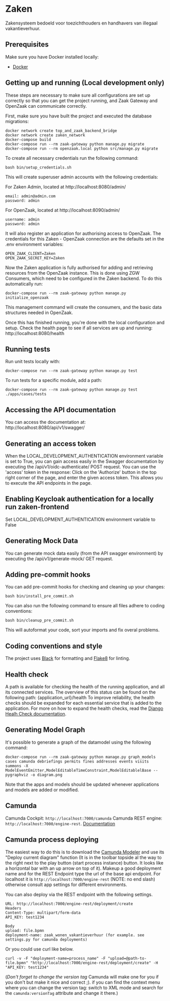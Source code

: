 # Zaken
Zakensysteem bedoeld voor toezichthouders en handhavers van illegaal vakantieverhuur.

## Prerequisites
Make sure you have Docker installed locally:
- [Docker](https://docs.docker.com/docker-for-mac/install/)

## Getting up and running (Local development only)
These steps are necessary to make sure all configurations are set up correctly so that you can get the project running, and Zaak Gateway and OpenZaak can communicate correctly.

First, make sure you have built the project and executed the database migrations:

```
docker network create top_and_zaak_backend_bridge
docker network create zaken_network
docker-compose build
docker-compose run --rm zaak-gateway python manage.py migrate
docker-compose run --rm openzaak.local python src/manage.py migrate
```

To create all necessary credentials run the following command:

```
bash bin/setup_credentials.sh
```

This will create superuser admin accounts with the following credentials:

For Zaken Admin, located at http://localhost:8080/admin/
```
email: admin@admin.com
password: admin
```

For OpenZaak, located at http://localhost:8090/admin/
```
username: admin
password: admin
```

It will also register an application for authorising access to OpenZaak.
The credentials for this Zaken - OpenZaak connection are the defaults set in the .env environment variables:
```
OPEN_ZAAK_CLIENT=Zaken
OPEN_ZAAK_SECRET_KEY=Zaken
```

Now the Zaken application is fully authorised for adding and retrieving resources from the OpenZaak instance.
This is done using ZGW Consumers, which need to be configured in the Zaken backend. To do this automatically run:

```
docker-compose run --rm zaak-gateway python manage.py initialize_openzaak
```
This management command will create the consumers, and the basic data structures needed in OpenZaak.

Once this has finished running, you're done with the local configuration and setup.
Check the health page to see if all services are up and running:
http://localhost:8080/health

## Running tests
Run unit tests locally with:
```
docker-compose run --rm zaak-gateway python manage.py test
```

To run tests for a specific module, add a path:
```
docker-compose run --rm zaak-gateway python manage.py test ./apps/cases/tests
```

## Accessing the API documentation
You can access the documentation at:
http://localhost:8080/api/v1/swagger/

## Generating an access token
When the LOCAL_DEVELOPMENT_AUTHENTICATION environment variable is set to True, you can gain access easily in the Swagger documentation by executing the /api/v1/oidc-authenticate/ POST request.
You can use the 'access' token in the response:
Click on the 'Authorize' button in the top right corner of the page, and enter the given access token.
This allows you to execute the API endpoints in the page.

## Enabling Keycloak authentication for a locally run zaken-frontend
Set LOCAL_DEVELOPMENT_AUTHENTICATION environment variable to False

## Generating Mock Data
You can generate mock data easily (from the API swagger environment) by executing the /api/v1/generate-mock/ GET request.

## Adding pre-commit hooks
You can add pre-commit hooks for checking and cleaning up your changes:
```
bash bin/install_pre_commit.sh
```

You can also run the following command to ensure all files adhere to coding conventions:
```
bash bin/cleanup_pre_commit.sh
```
This will autoformat your code, sort your imports and fix overal problems.


## Coding conventions and style
The project uses [Black](https://github.com/psf/black) for formatting and [Flake8](https://pypi.org/project/flake8/) for linting.

## Health check
A path is available for checking the health of the running application, and all its connected services.
The overview of this status can be found on the following path: {application_url}/health
To improve reliability, the health checks should be expanded for each essential service that is added to the application. For more on how to expand the health checks, read the [Django Healh Check documentation](https://github.com/KristianOellegaard/django-health-check).

## Generating Model Graph
It's possible to generate a graph of the datamodel using the following command:
```
docker-compose run --rm zaak-gateway python manage.py graph_models cases camunda debriefings permits fines addresses events visits summons -X ModelEventEmitter,ModelEditableTimeConstraint,ModelEditablelBase --pygraphviz -o diagram.png
```
Note that the apps and models should be updated whenever applications and models are added or modified.

## Camunda
Camunda Cockpit: `http://localhost:7000/camunda`
Camunda REST engine: `http://localhost:7000/engine-rest`.
[Documentation](https://docs.camunda.org/manual/latest/reference/rest/)

## Camunda process deploying
The easiest way to do this is to download the [Camunda Modeler](https://camunda.com/download/modeler/) and use its "Deploy current diagram" function (It is in the toolbar topside al the way to the right next to the play button (start process instance) button. It looks like a horizontal bar with an up arrow on top of it). Makeup a good deployment name and for the REST Endpoint type the url of the base api endpoint. For localhost it is `http://localhost:7000/engine-rest` (NOTE: no end slash) otherwise consult app settings for different environments.

You can also deploy via the REST endpoint with the following settings.
```
URL: http://localhost:7000/engine-rest/deployment/create
Headers
Content-Type: multipart/form-data
API_KEY: test1234

Body
upload: file.bpmn
deployment-name: zaak_wonen_vakantieverhuur (for example. see settings.py for camunda deployments)
```
Or you could use curl like below.
```
curl -v -F "deployment-name=process_name" -F "upload=@path-to-file.bpmn" "http://localhost:7000/engine-rest/deployment/create" -H "API_KEY: test1234"
```

(*Don't forget to change the version tag* Camunda will make one for you if you don't but make it nice and correct ;). if you can find the context menu where you can change the version tag: switch to XML mode and search for the `camunda:versionTag` attribute and change it there.)

